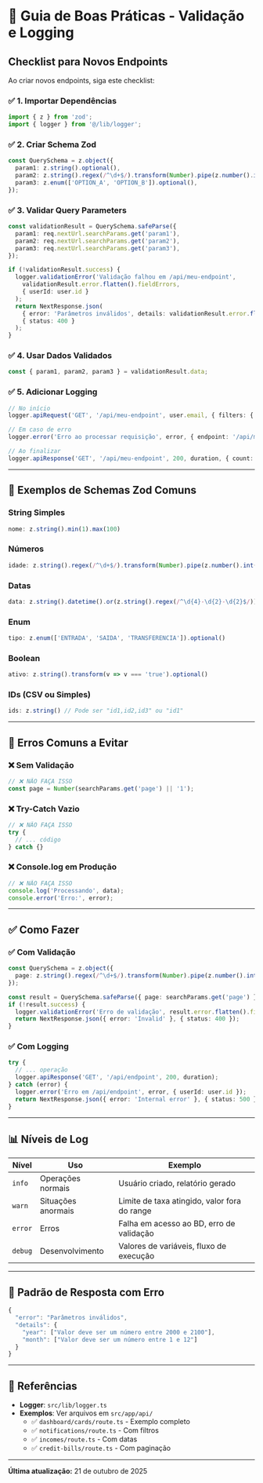 # 🔐 Guia de Boas Práticas - Validação e Logging

## Checklist para Novos Endpoints

Ao criar novos endpoints, siga este checklist:

### ✅ 1. Importar Dependências
```typescript
import { z } from 'zod';
import { logger } from '@/lib/logger';
```

### ✅ 2. Criar Schema Zod
```typescript
const QuerySchema = z.object({
  param1: z.string().optional(),
  param2: z.string().regex(/^\d+$/).transform(Number).pipe(z.number().int().min(1)),
  param3: z.enum(['OPTION_A', 'OPTION_B']).optional(),
});
```

### ✅ 3. Validar Query Parameters
```typescript
const validationResult = QuerySchema.safeParse({
  param1: req.nextUrl.searchParams.get('param1'),
  param2: req.nextUrl.searchParams.get('param2'),
  param3: req.nextUrl.searchParams.get('param3'),
});

if (!validationResult.success) {
  logger.validationError('Validação falhou em /api/meu-endpoint', 
    validationResult.error.flatten().fieldErrors, 
    { userId: user.id }
  );
  return NextResponse.json(
    { error: 'Parâmetros inválidos', details: validationResult.error.flatten().fieldErrors },
    { status: 400 }
  );
}
```

### ✅ 4. Usar Dados Validados
```typescript
const { param1, param2, param3 } = validationResult.data;
```

### ✅ 5. Adicionar Logging
```typescript
// No início
logger.apiRequest('GET', '/api/meu-endpoint', user.email, { filters: { param1 } });

// Em caso de erro
logger.error('Erro ao processar requisição', error, { endpoint: '/api/meu-endpoint' });

// Ao finalizar
logger.apiResponse('GET', '/api/meu-endpoint', 200, duration, { count: results.length });
```

---

## 📝 Exemplos de Schemas Zod Comuns

### String Simples
```typescript
nome: z.string().min(1).max(100)
```

### Números
```typescript
idade: z.string().regex(/^\d+$/).transform(Number).pipe(z.number().int().min(0).max(150))
```

### Datas
```typescript
data: z.string().datetime().or(z.string().regex(/^\d{4}-\d{2}-\d{2}$/))
```

### Enum
```typescript
tipo: z.enum(['ENTRADA', 'SAIDA', 'TRANSFERENCIA']).optional()
```

### Boolean
```typescript
ativo: z.string().transform(v => v === 'true').optional()
```

### IDs (CSV ou Simples)
```typescript
ids: z.string() // Pode ser "id1,id2,id3" ou "id1"
```

---

## 🚨 Erros Comuns a Evitar

### ❌ Sem Validação
```typescript
// ❌ NÃO FAÇA ISSO
const page = Number(searchParams.get('page') || '1');
```

### ❌ Try-Catch Vazio
```typescript
// ❌ NÃO FAÇA ISSO
try {
  // ... código
} catch {}
```

### ❌ Console.log em Produção
```typescript
// ❌ NÃO FAÇA ISSO
console.log('Processando', data);
console.error('Erro:', error);
```

---

## ✅ Como Fazer

### ✅ Com Validação
```typescript
const QuerySchema = z.object({
  page: z.string().regex(/^\d+$/).transform(Number).pipe(z.number().int().min(1))
});

const result = QuerySchema.safeParse({ page: searchParams.get('page') });
if (!result.success) {
  logger.validationError('Erro de validação', result.error.flatten().fieldErrors);
  return NextResponse.json({ error: 'Invalid' }, { status: 400 });
}
```

### ✅ Com Logging
```typescript
try {
  // ... operação
  logger.apiResponse('GET', '/api/endpoint', 200, duration);
} catch (error) {
  logger.error('Erro em /api/endpoint', error, { userId: user.id });
  return NextResponse.json({ error: 'Internal error' }, { status: 500 });
}
```

---

## 📊 Níveis de Log

| Nível | Uso | Exemplo |
|-------|-----|---------|
| `info` | Operações normais | Usuário criado, relatório gerado |
| `warn` | Situações anormais | Limite de taxa atingido, valor fora do range |
| `error` | Erros | Falha em acesso ao BD, erro de validação |
| `debug` | Desenvolvimento | Valores de variáveis, fluxo de execução |

---

## 🎯 Padrão de Resposta com Erro

```typescript
{
  "error": "Parâmetros inválidos",
  "details": {
    "year": ["Valor deve ser um número entre 2000 e 2100"],
    "month": ["Valor deve ser um número entre 1 e 12"]
  }
}
```

---

## 🔗 Referências

- **Logger**: `src/lib/logger.ts`
- **Exemplos**: Ver arquivos em `src/app/api/`
  - ✅ `dashboard/cards/route.ts` - Exemplo completo
  - ✅ `notifications/route.ts` - Com filtros
  - ✅ `incomes/route.ts` - Com datas
  - ✅ `credit-bills/route.ts` - Com paginação

---

**Última atualização:** 21 de outubro de 2025
